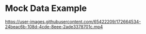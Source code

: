# Mock Data Example




https://user-images.githubusercontent.com/65422209/172664534-24beac6b-108d-4cde-8eee-2ade3378701c.mp4

